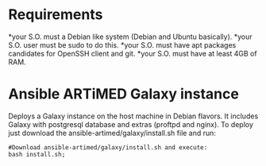 # Requirements
  *your S.O. must a Debian like system (Debian and Ubuntu basically).
  *your S.O. user must be sudo to do this.
  *your S.O. must have apt packages candidates for OpenSSH client and git.
  *your S.O. must have at least 4GB of RAM.

# Ansible ARTiMED Galaxy instance
Deploys a Galaxy instance on the host machine in Debian flavors. 
It includes Galaxy with postgresql database and extras (proftpd and nginx).
To deploy just download the ansible-artimed/galaxy/install.sh file and run:
```
#Download ansible-artimed/galaxy/install.sh and execute:
bash install.sh;
```

